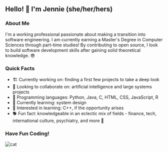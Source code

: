 <!--
**jennie-jd/jennie-jd** is a ✨ _special_ ✨ repository because its `README.md` (this file) appears on your GitHub profile.
Here are some ideas to get you started:
- 🔭 I’m currently working on ...
- 🌱 I’m currently learning ...
- 👯 I’m looking to collaborate on ...
- 🤔 I’m looking for help with ...
- 💬 Ask me about ...
- 📫 How to reach me: ...
- 😄 Pronouns: ...
- ⚡ Fun fact: ...
-->

## Hello! 🐇 I'm Jennie (she/her/hers)

### About Me
I'm a working professional passionate about making a transition into software engineering. I am currently earning a Master's Degree in Computer Sciences through part-time studies! By contributing to open source, I look to build software development skills after gaining solid theoretical knowledge. 😎

### Quick Facts
- 🏗️ Currently working on: finding a first few projects to take a deep look
- 👯 Looking to collaborate on: artificial intelligence and large systems projects
- 🧰 Programming languages: Python, Java, C, HTML, CSS, JavaScript, R
- 🌱 Currently learning: system design
- 💮 Interested in learning: C++, if the opportunity arises
- 🐕 Fun fact: knowledgeable in an eclectic mix of fields - finance, tech, international culture, psychiatry, and more 🐰

### Have Fun Coding!
![cat](https://github.com/jennie-jd/jennie-jd/assets/52141333/b82ce718-0e35-44c2-95fe-a7c880daf23d)
